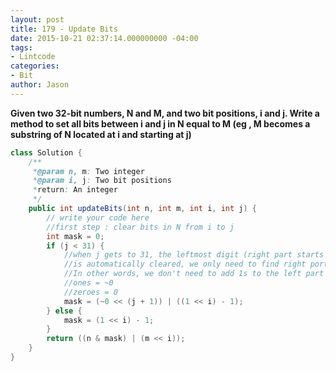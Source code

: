 ```yaml
---
layout: post
title: 179 - Update Bits
date: 2015-10-21 02:37:14.000000000 -04:00
tags:
- Lintcode
categories:
- Bit
author: Jason
---
```

**Given two 32-bit numbers, N and M, and two bit positions, i and j. Write a method to set all bits between i and j in N equal to M (eg , M becomes a substring of N located at i and starting at j)**


``` java
class Solution {
    /**
     *@param n, m: Two integer
     *@param i, j: Two bit positions
     *return: An integer
     */
    public int updateBits(int n, int m, int i, int j) {
        // write your code here
        //first step : clear bits in N from i to j
        int mask = 0;
        if (j < 31) {
            //when j gets to 31, the leftmost digit (right part starts from 0)
            //is automatically cleared, we only need to find right portion
            //In other words, we don't need to add 1s to the left part
            //ones = ~0
            //zeroes = 0
            mask = (~0 << (j + 1)) | ((1 << i) - 1);
        } else {
            mask = (1 << i) - 1;
        }
        return ((n & mask) | (m << i));
    }
}
```
